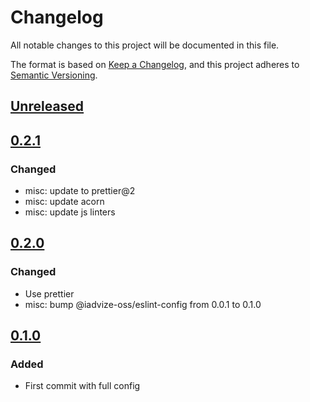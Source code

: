 # Changelog

All notable changes to this project will be documented in this file.

The format is based on [Keep a Changelog](https://keepachangelog.com/en/1.0.0/),
and this project adheres to [Semantic Versioning](https://semver.org/spec/v2.0.0.html).

## [Unreleased]

## [0.2.1]

### Changed

-   misc: update to prettier@2
-   misc: update acorn
-   misc: update js linters

## [0.2.0]

### Changed

-   Use prettier 
-   misc: bump @iadvize-oss/eslint-config from 0.0.1 to 0.1.0

## [0.1.0]

### Added

-   First commit with full config

[Unreleased]: https://github.com/iadvize/stylelint-config-library/compare/v0.2.1...HEAD

[0.2.1]: https://github.com/iadvize/stylelint-config-library/compare/v0.2.0...v0.2.1

[0.2.0]: https://github.com/iadvize/stylelint-config-library/compare/v0.1.0...v0.2.0

[0.1.0]: https://github.com/iadvize/stylelint-config-library/compare/v0.0.0...v0.1.0
